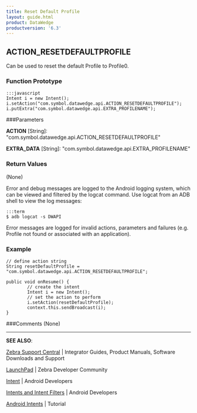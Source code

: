 ```yaml
---
title: Reset Default Profile 
layout: guide.html
product: DataWedge
productversion: '6.3'
---
```


## ACTION_RESETDEFAULTPROFILE

Can be used to reset the default Profile to Profile0.

### Function Prototype

	:::javascript
	Intent i = new Intent();
	i.setAction("com.symbol.datawedge.api.ACTION_RESETDEFAULTPROFILE");
	i.putExtra("com.symbol.datawedge.api.EXTRA_PROFILENAME");


###Parameters

**ACTION** [String]: "com.symbol.datawedge.api.ACTION_RESETDEFAULTPROFILE"

**EXTRA_DATA** [String]: "com.symbol.datawedge.api.EXTRA_PROFILENAME"

### Return Values
(None)

Error and debug messages are logged to the Android logging system, which can be viewed and filtered by the logcat command. Use logcat from an ADB shell to view the log messages:

	:::term
	$ adb logcat -s DWAPI

Error messages are logged for invalid actions, parameters and failures (e.g. Profile not found or associated with an application).

### Example

	// define action string
	String resetDefaultProfile = "com.symbol.datawedge.api.ACTION_RESETDEFAULTPROFILE";

	public void onResume() {
	        // create the intent
	        Intent i = new Intent();
	        // set the action to perform
	        i.setAction(resetDefaultProfile);
	        context.this.sendBroadcast(i);
	}

###Comments
(None)

-----

**SEE ALSO**:

[Zebra Support Central](https://www.zebra.com/us/en/support-downloads.html) | Integrator Guides, Product Manuals, Software Downloads and Support

[LaunchPad](https://developer.zebra.com/welcome) | Zebra Developer Community

[Intent](https://developer.android.com/reference/android/content/Intent.html) | Android Developers

[Intents and Intent Filters](http://developer.android.com/guide/components/intents-filters.html) | Android Developers

[Android Intents](http://www.vogella.com/tutorials/AndroidIntent/article.html) | Tutorial
